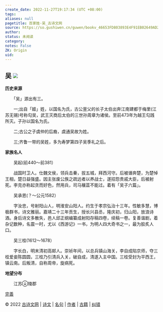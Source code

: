 ```yaml
---
create_date: 2022-11-27T19:17:34 (UTC +08:00)
tags: 
aliases: null
pagetitle: 百家姓·吴_古诗文网
source: https://so.gushiwen.cn/guwen/bookv_46653FD803893E4F91EB02649AD29C6D.aspx
author: 
status: 未阅读
category: 
notes: False
ZK: Origin
uid: 
---
```


## **吴** ![](https://song.gushiwen.cn/siteimg/speak-er.png)

**历史来源**

　　「吴」源出有三。

　　一;出自「姬」姓，以国名为氏，古公亶父的长子太伯出奔江南建都于梅里(江苏无锡)号称勾吴，武王灭商后太伯的三世孙周章为诸侯。至前473年为越王勾践所灭。子孙以国名为氏。

　　二;古公之子虞仲的后裔，虞通吴故为姓。

　　三;齐鲁一带的吴姓，多为寿梦第四子吴季礼之后。

**家族名人**

　　吴起(前440～前381）

　　战国时卫人。仕魏文侯，领兵击秦，拔五城，拜西河守。后被谮奔楚，为楚悼王相，楚日益强盛。因主张废公族之疏远者以养战士，遂招怨贵戚大臣，后被射死。李克亦称起贪而好色，然用兵，司马穰苴不能过。着有「吴子六篇」。

　　吴承恩(？～公元1582）

　　字汝忠，号射阳山人，明淮安山阳人。约生于孝宗弘治十三年。性敏多慧，博极群书，诗文雅丽。嘉靖二十三年贡生，授长兴县丞，隆庆初，归山阳，放浪诗酒。身后诗文多散失，邑人邱正纲编纂成射阳存稿四卷，续稿一卷。复善谐剧，着杂记数种，名震一时，尤以《西游记》一书，为明人四大奇书之一，最为脍炙人口。

　　吴三桂(1612～1678）

　　字长白，明末清初高邮人。崇祯年间，以总兵镇山海关，李自成陷京师，夺三桂爱妾陈圆圆，三桂乃引清兵入关，破自成，清遂入主中国。三桂受封为平西王，镇云南。后叛清，自称周帝，旋病死。

**地望分布**

　　江苏陵郡

[完善](https://so.gushiwen.cn/jiucuo.aspx?u=%e7%ab%a0%e8%8a%822312%e3%80%8a%e7%99%be%e5%ae%b6%e5%a7%93%c2%b7%e5%90%b4%e3%80%8b)

© 2022 [古诗文网](https://www.gushiwen.cn/) | [诗文](https://so.gushiwen.cn/shiwens/) | [名句](https://so.gushiwen.cn/mingjus/) | [作者](https://so.gushiwen.cn/authors/) | [古籍](https://so.gushiwen.cn/guwen/) | [纠错](https://so.gushiwen.cn/jiucuo.aspx?u=)
